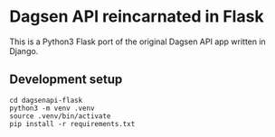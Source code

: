 # Dagsen API reincarnated in Flask
This is a Python3 Flask port of the original Dagsen API app written in Django.

## Development setup
	cd dagsenapi-flask
	python3 -m venv .venv
	source .venv/bin/activate
	pip install -r requirements.txt